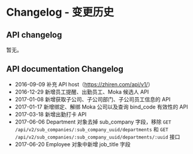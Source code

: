 # Changelog - 变更历史

## API changelog

暂无。

## API documentation Changelog

* 2016-09-09 补充 API host（https://zhiren.com/api/v1/<apiname>）
* 2016-12-29 新增员工提醒、出勤员工、Moka 候选人 API
* 2017-01-08 新增获取子公司、子公司部门、子公司员工信息的 API
* 2017-01-17 新增绑定、解绑 Moka 公司以及查询 bind_code 有效性的 API
* 2017-03-18 新增出勤打卡 API
* 2017-06-06 Department 对象去掉 sub_company 字段，移除 `GET /api/v2/sub_companies/:sub_company_uuid/departments` 和 `GET /api/v2/sub_companies/:sub_company_uuid/departments/:uuid` 接口
* 2017-06-20 Employee 对象中新增 job_title 字段
